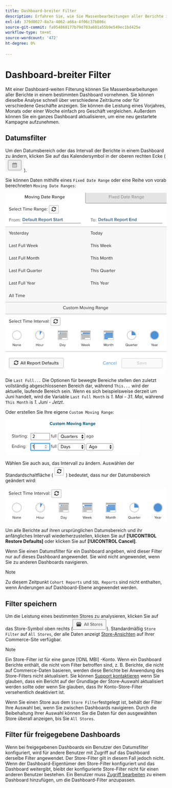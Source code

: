 ```yaml
---
title: Dashboard-breiter Filter
description: Erfahren Sie, wie Sie Massenbearbeitungen aller Berichte in einem bestimmten Dashboard durchführen.
exl-id: 379d0027-8a7a-4062-a66a-4f06c37b806c
source-git-commit: fa954868177b79d703a601a55b9e549ec1bd425e
workflow-type: tm+mt
source-wordcount: '472'
ht-degree: 0%

---
```


# Dashboard-breiter Filter

Mit einer Dashboard-weiten Filterung können Sie Massenbearbeitungen aller Berichte in einem bestimmten Dashboard vornehmen. Sie können dieselbe Analyse schnell über verschiedene Zeiträume oder für verschiedene Geschäfte anzeigen. Sie können die Leistung eines Vorjahres, Monats oder einer Woche einfach pro Geschäft vergleichen. Außerdem können Sie ein ganzes Dashboard aktualisieren, um eine neu gestartete Kampagne aufzunehmen.

## Datumsfilter

Um den Datumsbereich oder das Intervall der Berichte in einem Dashboard zu ändern, klicken Sie auf das Kalendersymbol in der oberen rechten Ecke (![calendar](../../assets/calendar-button.png)).

Sie können Daten mithilfe eines `Fixed Date Range` oder eine Reihe von vorab berechneten `Moving Date Ranges`:

![Verschieben von Datumsbereichen](../../assets/moving_date_ranges.png)

Die `Last Full...` Die Optionen für bewegte Bereiche stellen den zuletzt vollständig abgeschlossenen Bereich dar, während `This...` wird der aktuelle, laufende Bereich sein. Wenn es sich beispielsweise derzeit um Juni handelt, wird die Variable `Last Full Month` is _1. Mai - 31. Mai_, während `This Month` is _1. Juni - Jetzt_.

Oder erstellen Sie Ihre eigene `Custom Moving Range`\:

![benutzerdefinierter Bewegungsbereich](../../assets/custom-moving-range.png)

Wählen Sie auch aus, das Intervall zu ändern. Auswählen der Standardschaltfläche (![Zeitintervall Standard](../../assets/time_interval_default.png)) bedeutet, dass nur der Datumsbereich geändert wird:

![Zeitintervall](../../assets/time_interval.png)

Um alle Berichte auf ihren ursprünglichen Datumsbereich und ihr anfängliches Intervall wiederherzustellen, klicken Sie auf **[!UICONTROL Restore Defaults]** oder klicken Sie auf **[!UICONTROL Cancel]**.

Wenn Sie einen Datumsfilter für ein Dashboard angeben, wird dieser Filter nur auf dieses Dashboard angewendet. Sie wird nicht angewendet, wenn Sie zu anderen Dashboards navigieren.

>[!NOTE]
>
>Zu diesem Zeitpunkt `Cohort Reports` und `SQL Reports` sind nicht enthalten, wenn Änderungen auf Dashboard-Ebene angewendet werden.

## Filter speichern

Um die Leistung eines bestimmten Stores zu analysieren, klicken Sie auf das Store-Symbol oben rechts (![Store Filter](../../assets/store-filter.png)). Standardmäßig `Store Filter` auf `All Stores`, der alle Daten anzeigt [Store-Ansichten](https://experienceleague.adobe.com/docs/commerce-admin/stores-sales/site-store/store-views.html) auf Ihrer Commerce-Site verfügbar.

>[!NOTE]
>
>Ein Store-Filter ist für eine ganze [!DNL MBI] -Konto. Wenn ein Dashboard Berichte enthält, die nicht vom Filter betroffen sind, z. B. Berichte, die nicht auf Commerce-Daten basieren, werden diese Berichte bei Anwendung des Store-Filters nicht aktualisiert. Sie können [Support kontaktieren](https://experienceleague.adobe.com/docs/commerce-knowledge-base/kb/troubleshooting/miscellaneous/mbi-service-policies.html?lang=en) wenn Sie glauben, dass ein Bericht auf der Grundlage der Store-Auswahl aktualisiert werden sollte oder wenn Sie glauben, dass Ihr Konto-Store-Filter versehentlich deaktiviert ist.

Wenn Sie einen Store aus dem `Store Filter`festgelegt ist, behält der Filter Ihre Auswahl bei, wenn Sie zwischen Dashboards navigieren. Durch die Beibehaltung Ihrer Auswahl können Sie die Daten für den ausgewählten Store überall anzeigen, bis Sie `All Stores`.

## Filter für freigegebene Dashboards

Wenn bei freigegebenen Dashboards ein Benutzer den Datumsfilter konfiguriert, wird für andere Benutzer mit Zugriff auf das Dashboard derselbe Filter angewendet. Der Store-Filter gilt in diesem Fall jedoch nicht. Wenn der Dashboard-Eigentümer den Store-Filter konfiguriert und das Dashboard weitergibt, bleibt der konfigurierte Store-Filter nicht für einen anderen Benutzer bestehen. Ein Benutzer muss [Zugriff bearbeiten](../../data-user/dashboards/share-dashboard-with-users.md) zu einem Dashboard hinzufügen, um die Dashboard-Filter anzupassen.
